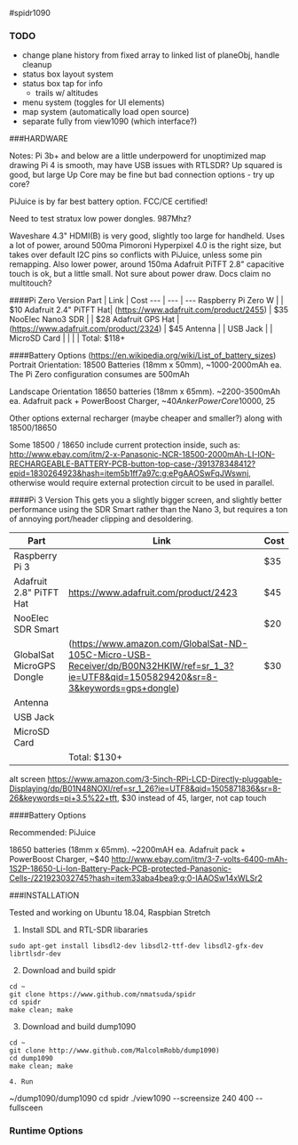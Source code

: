 #spidr1090

### TODO
* change plane history from fixed array to linked list of planeObj, handle cleanup
* status box layout system
* status box tap for info
	* trails w/ altitudes
* menu system (toggles for UI elements)
* map system (automatically load open source)
* separate fully from view1090 (which interface?)


###HARDWARE

Notes:
Pi 3b+ and below are a little underpowerd for unoptimized map drawing
Pi 4 is smooth, may have USB issues with RTLSDR?
Up squared is good, but large
Up Core may be fine but bad connection options - try up core?

PiJuice is by far best battery option. FCC/CE certified!

Need to test stratux low power dongles. 987Mhz?

Waveshare 4.3" HDMI(B) is very good, slightly too large for handheld. Uses a lot of power, around 500ma
Pimoroni Hyperpixel 4.0 is the right size, but takes over default I2C pins so conflicts with PiJuice, unless some pin remapping. Also lower power, around 150ma
Adafruit PiTFT 2.8" capacitive touch is ok, but a little small. Not sure about power draw. Docs claim no multitouch?


####Pi Zero Version
Part | Link | Cost
--- | --- | ---
Raspberry Pi Zero W | | $10
Adafruit 2.4" PiTFT Hat| (https://www.adafruit.com/product/2455) | $35
NooElec Nano3 SDR | | $28
Adafruit GPS Hat | (https://www.adafruit.com/product/2324) | $45
Antenna | |
USB Jack | |
MicroSD Card | |
| | Total: $118+

####Battery Options
(https://en.wikipedia.org/wiki/List_of_battery_sizes)
Portrait Orientation:
18500 Batteries (18mm x 50mm), ~1000-2000mAh ea.
The Pi Zero configuration consumes are 500mAh

Landscape Orientation
18650 batteries (18mm x 65mm). ~2200-3500mAh ea. 
Adafruit pack + PowerBoost Charger, ~$40
Anker PowerCore 10000, ~$25

Other options
external recharger (maybe cheaper and smaller?) along with 18500/18650

Some 18500 / 18650 include current protection inside, such as:
http://www.ebay.com/itm/2-x-Panasonic-NCR-18500-2000mAh-LI-ION-RECHARGEABLE-BATTERY-PCB-button-top-case-/391378348412?epid=1830264923&hash=item5b1ff7a97c:g:ePgAAOSwFqJWswnj,
otherwise would require external protection circuit to be used in parallel. 



####Pi 3 Version
This gets you a slightly bigger screen, and slightly better performance using the SDR Smart rather than the Nano 3, but requires a ton of annoying port/header clipping and desoldering. 

Part | Link | Cost
--- | --- | ---
Raspberry Pi 3 | | $35
Adafruit 2.8" PiTFT Hat| https://www.adafruit.com/product/2423 | $45
NooElec SDR Smart | | $20
GlobalSat MicroGPS Dongle | (https://www.amazon.com/GlobalSat-ND-105C-Micro-USB-Receiver/dp/B00N32HKIW/ref=sr_1_3?ie=UTF8&qid=1505829420&sr=8-3&keywords=gps+dongle) | $30
Antenna | |
USB Jack | |
MicroSD Card | |
| | Total: $130+


alt screen https://www.amazon.com/3-5inch-RPi-LCD-Directly-pluggable-Displaying/dp/B01N48NOXI/ref=sr_1_26?ie=UTF8&qid=1505871836&sr=8-26&keywords=pi+3.5%22+tft, $30 instead of 45, larger, not cap touch

####Battery Options

Recommended: PiJuice


18650 batteries (18mm x 65mm). ~2200mAH ea. 
Adafruit pack + PowerBoost Charger, ~$40
http://www.ebay.com/itm/3-7-volts-6400-mAh-1S2P-18650-Li-Ion-Battery-Pack-PCB-protected-Panasonic-Cells-/221923032745?hash=item33aba4bea9:g:0-IAAOSw14xWLSr2

###INSTALLATION

Tested and working on Ubuntu 18.04, Raspbian Stretch

1. Install SDL and RTL-SDR libararies
```
sudo apt-get install libsdl2-dev libsdl2-ttf-dev libsdl2-gfx-dev librtlsdr-dev
```
2. Download and build spidr
```
cd ~
git clone https://www.github.com/nmatsuda/spidr
cd spidr
make clean; make
```

3. Download and build dump1090 
```
cd ~
git clone http://www.github.com/MalcolmRobb/dump1090)
cd dump1090
make clean; make

4. Run
```
~/dump1090/dump1090
cd spidr
./view1090 --screensize 240 400 --fullsceen

### Runtime Options
